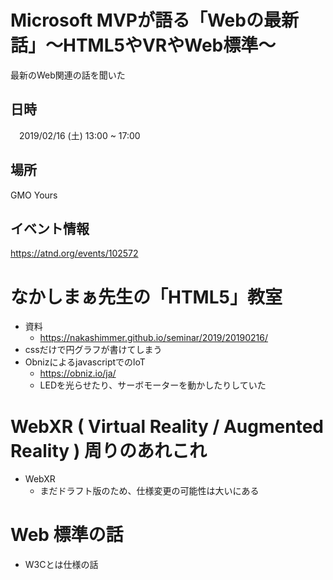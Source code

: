 # Microsoft MVPが語る「Webの最新話」〜HTML5やVRやWeb標準〜

最新のWeb関連の話を聞いた

## 日時
　2019/02/16 (土) 13:00 ~ 17:00

## 場所
 GMO Yours
 
## イベント情報
https://atnd.org/events/102572


# なかしまぁ先生の「HTML5」教室
- 資料
  - https://nakashimmer.github.io/seminar/2019/20190216/
- cssだけで円グラフが書けてしまう
- ObnizによるjavascriptでのloT
  - https://obniz.io/ja/
  - LEDを光らせたり、サーボモーターを動かしたりしていた

# WebXR ( Virtual Reality / Augmented Reality ) 周りのあれこれ
- WebXR
  - まだドラフト版のため、仕様変更の可能性は大いにある

# Web 標準の話
- W3Cとは仕様の話
